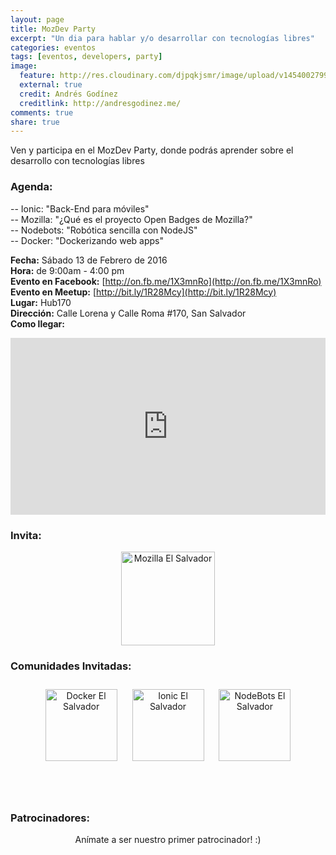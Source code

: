```yaml
---
layout: page
title: MozDev Party
excerpt: "Un dia para hablar y/o desarrollar con tecnologías libres"
categories: eventos
tags: [eventos, developers, party]
image:
  feature: http://res.cloudinary.com/djpqkjsmr/image/upload/v1454002799/MozSV/mozdev.png
  external: true
  credit: Andrés Godínez
  creditlink: http://andresgodinez.me/  
comments: true
share: true
---
```

<style>
.embed-container { position: relative; padding-bottom: 56.25%; height: 0; overflow: hidden; max-width: 100%; } 
.embed-container iframe, 
.embed-container object, 
.embed-container embed { position: absolute; top: 0; left: 0; width: 100%; height: 100%; }
a.link { border-bottom: none !important; } 
a img.communities { width: 115px !important; margin: 10px; }
p.center { text-align: center; }
</style>

Ven y participa en el MozDev Party, donde podrás aprender sobre el desarrollo con tecnologías libres

### Agenda:

-- Ionic: "Back-End para móviles" <br>
-- Mozilla: "¿Qué es el proyecto Open Badges de Mozilla?" <br>
-- Nodebots: "Robótica sencilla con NodeJS" <br>
-- Docker: "Dockerizando web apps"

**Fecha:** Sábado 13 de Febrero de 2016<br>
**Hora:** de 9:00am - 4:00 pm<br>
**Evento en Facebook:** [http://on.fb.me/1X3mnRo](http://on.fb.me/1X3mnRo) <br>
**Evento en Meetup:** [http://bit.ly/1R28Mcy](http://bit.ly/1R28Mcy) <br>
**Lugar:** Hub170<br>
**Dirección:** Calle Lorena y Calle Roma #170, San Salvador<br>
**Como llegar:** <br>
<div class='embed-container'><iframe src='https://www.google.com/maps/embed?pb=!1m18!1m12!1m3!1d3876.4023145238625!2d-89.22911168576049!3d13.694066502319666!2m3!1f0!2f0!3f0!3m2!1i1024!2i768!4f13.1!3m3!1m2!1s0x8f633047ec2877a7%3A0x3e44610a8c5c1e83!2sHub170!5e0!3m2!1ses!2sus!4v1454003062341' width='600' height='450' frameborder='0' style='border:0' allowfullscreen></iframe></div>

### Invita:

<p class="center"><a class="link" href="http://mozillasv.github.io/"><img src="http://res.cloudinary.com/djpqkjsmr/image/upload/v1454003577/logos/mozsv.png" alt="Mozilla El Salvador" style="height:150px;"></a></p>


### Comunidades Invitadas:
<p class="center">
<a class="link" href="http://www.meetup.com/es-ES/Docker-El-Salvador/"><img src="http://res.cloudinary.com/djpqkjsmr/image/upload/v1454003578/logos/docker-sv.png" alt="Docker El Salvador" class="communities"></a>
<a class="link" href="https://github.com/ionicsv"><img src="http://res.cloudinary.com/djpqkjsmr/image/upload/v1454003578/logos/ionic-sv.png" alt="Ionic El Salvador" class="communities"></a>
<a class="link" href="http://nodebots-sv.github.io/"><img src="http://res.cloudinary.com/djpqkjsmr/image/upload/v1454003578/logos/nodebots-sv.png" alt="NodeBots El Salvador" class="communities"></a></p>

<br><br>
### Patrocinadores:

<p class="center"> Anímate a ser nuestro primer patrocinador! :)</p>
